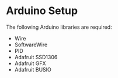 # Arduino Setup

The following Arduino libraries are required:

* Wire
* SoftwareWire
* PID
* Adafruit SSD1306
* Adafruit GFX
* Adafruit BUSIO